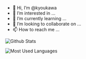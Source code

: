 - 👋 Hi, I’m @kyoukawa
- 👀 I’m interested in ...
- 🌱 I’m currently learning ...
- 💞️ I’m looking to collaborate on ...
- 📫 How to reach me ...

<!---
kyoukawa/kyoukawa is a ✨ special ✨ repository because its `README.md` (this file) appears on your GitHub profile.
You can click the Preview link to take a look at your changes.
--->

![Github Stats](https://github-readme-stats.vercel.app/api?username=kyoukawa&show_icons=true&theme=light&count_private=true)

![Most Used Languages](https://github-readme-stats.vercel.app/api/top-langs/?username=kyoukawa&theme=light&layout=compact)
